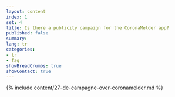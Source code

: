 ```yaml
---
layout: content
index: 1
set: 4
title: Is there a publicity campaign for the CoronaMelder app?
published: false
summary: 
lang: tr
categories:
- tr
- faq
showBreadCrumbs: true
showContact: true
---
```

{% include content/27-de-campagne-over-coronamelder.md %}
